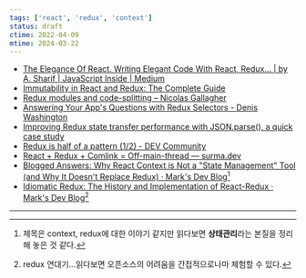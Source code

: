 ```yaml
---
tags: ['react', 'redux', 'context']
status: draft
ctime: 2022-04-09
mtime: 2024-03-22
---
```


- [The Elegance Of React. Writing Elegant Code With React, Redux… | by A. Sharif | JavaScript Inside | Medium](https://medium.com/javascript-inside/the-elegance-of-react-ebc21a2dcd19)
- [Immutability in React and Redux: The Complete Guide](https://daveceddia.com/react-redux-immutability-guide/)
- [Redux modules and code-splitting – Nicolas Gallagher](http://nicolasgallagher.com/redux-modules-and-code-splitting/)
- [Answering Your App's Questions with Redux Selectors - Denis Washington](https://www.denisw.de/2020/04/24/redux-selectors-logic/)
- [Improving Redux state transfer performance with JSON.parse(), a quick case study](https://joreteg.com/blog/improving-redux-state-transfer-performance)
- [Redux is half of a pattern (1/2) - DEV Community](https://dev.to/davidkpiano/redux-is-half-of-a-pattern-1-2-1hd7)
- [React + Redux + Comlink = Off-main-thread — surma.dev](https://dassur.ma/things/react-redux-comlink/)
- [Blogged Answers: Why React Context is Not a "State Management" Tool (and Why It Doesn't Replace Redux) ·  Mark's Dev Blog](https://blog.isquaredsoftware.com/2021/01/context-redux-differences/)[^39-1]
- [Idiomatic Redux: The History and Implementation of React-Redux ·  Mark's Dev Blog](https://blog.isquaredsoftware.com/2018/11/react-redux-history-implementation/)[^39-2]

---

[^39-1]: 제목은 context, redux에 대한 이야기 같지만 읽다보면 **상태관리**라는 본질을 정리해 놓은 것 같다.
[^39-2]: redux 연대기...읽다보면 오픈소스의 어려움을 간접적으로나마 체험할 수 있다.